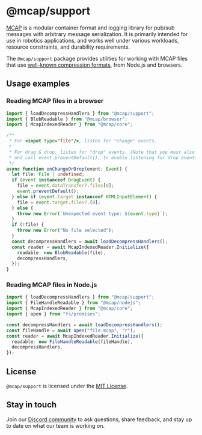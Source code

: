 # @mcap/support

[MCAP](https://mcap.dev/) is a modular container format and logging library for pub/sub messages with arbitrary message serialization. It is primarily intended for use in robotics applications, and works well under various workloads, resource constraints, and durability requirements.

The `@mcap/support` package provides utilities for working with MCAP files that use [well-known compression formats](https://mcap.dev/specification/appendix.html), from Node.js and browsers.

## Usage examples

### Reading MCAP files in a browser

```ts
import { loadDecompressHandlers } from "@mcap/support";
import { BlobReadable } from "@mcap/browser";
import { McapIndexedReader } from "@mcap/core";

/**
 * For <input type="file"/>, listen for "change" events.
 *
 * For drag & drop, listen for "drop" events. (Note that you must also listen for "dragover" events
 * and call event.preventDefault(), to enable listening for drop events.)
 */
async function onChangeOrDrop(event: Event) {
  let file: File | undefined;
  if (event instanceof DragEvent) {
    file = event.dataTransfer?.files[0];
    event.preventDefault();
  } else if (event.target instanceof HTMLInputElement) {
    file = event.target.files?.[0];
  } else {
    throw new Error(`Unexpected event type: ${event.type}`);
  }
  if (!file) {
    throw new Error("No file selected");
  }
  const decompressHandlers = await loadDecompressHandlers();
  const reader = await McapIndexedReader.Initialize({
    readable: new BlobReadable(file),
    decompressHandlers,
  });
}
```

### Reading MCAP files in Node.js

```ts
import { loadDecompressHandlers } from "@mcap/support";
import { FileHandleReadable } from "@mcap/nodejs";
import { McapIndexedReader } from "@mcap/core";
import { open } from "fs/promises";

const decompressHandlers = await loadDecompressHandlers();
const fileHandle = await open("file.mcap", "r");
const reader = await McapIndexedReader.Initialize({
  readable: new FileHandleReadable(fileHandle),
  decompressHandlers,
});
```

## License

`@mcap/support` is licensed under the [MIT License](https://opensource.org/licenses/MIT).

## Stay in touch

Join our [Discord community](https://foxglove.dev/chat) to ask questions, share feedback, and stay up to date on what our team is working on.
